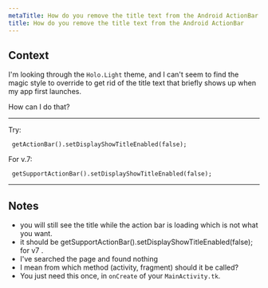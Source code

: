 ```yaml
---
metaTitle: How do you remove the title text from the Android ActionBar
title: How do you remove the title text from the Android ActionBar
---
```


## Context

I'm looking through the `Holo.Light` theme, and I can't seem to find the magic style to override to get rid of the title text that briefly shows up when my app first launches.


How can I do that?



---

Try:



```
 getActionBar().setDisplayShowTitleEnabled(false);

```

For v.7:



```
 getSupportActionBar().setDisplayShowTitleEnabled(false);

```


---

## Notes

- you will still see the title while the action bar is loading which is not what you want.
- it should be getSupportActionBar().setDisplayShowTitleEnabled(false); for v7 .
- I've searched the page and found nothing
- I mean from which method (activity, fragment) should it be called?
- You just need this once, in `onCreate` of your `MainActivity.tk`.
